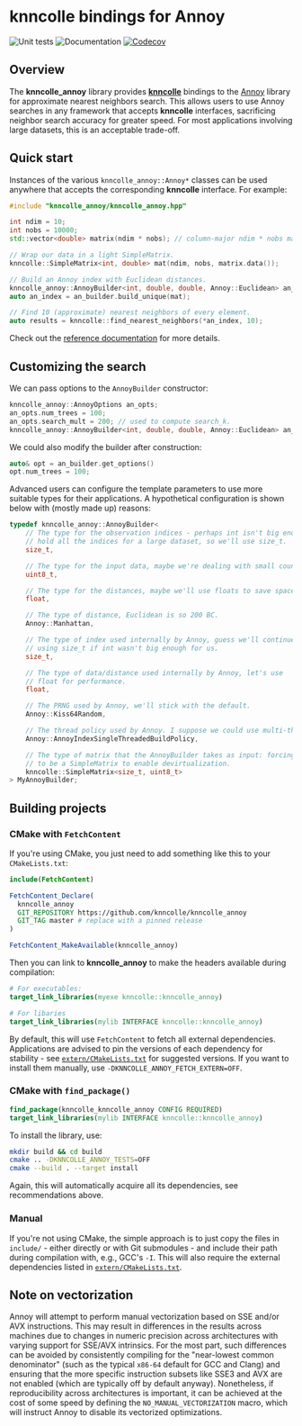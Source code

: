 # knncolle bindings for Annoy

![Unit tests](https://github.com/knncolle/knncolle_annoy/actions/workflows/run-tests.yaml/badge.svg)
![Documentation](https://github.com/knncolle/knncolle_annoy/actions/workflows/doxygenate.yaml/badge.svg)
[![Codecov](https://codecov.io/gh/knncolle/knncolle_annoy/branch/master/graph/badge.svg)](https://codecov.io/gh/knncolle/knncolle_annoy)

## Overview

The **knncolle_annoy** library provides [**knncolle**](https://github.com/knncolle/knncolle) bindings to 
the [Annoy](https://github.com/spotify/annoy) library for approximate nearest neighbors search.
This allows users to use Annoy searches in any framework that accepts **knncolle** interfaces, sacrificing neighbor search accuracy for greater speed.
For most applications involving large datasets, this is an acceptable trade-off.

## Quick start

Instances of the various `knncolle_annoy::Annoy*` classes can be used anywhere that accepts the corresponding **knncolle** interface.
For example:

```cpp
#include "knncolle_annoy/knncolle_annoy.hpp"

int ndim = 10;
int nobs = 10000;
std::vector<double> matrix(ndim * nobs); // column-major ndim * nobs matrix.

// Wrap our data in a light SimpleMatrix.
knncolle::SimpleMatrix<int, double> mat(ndim, nobs, matrix.data());

// Build an Annoy index with Euclidean distances. 
knncolle_annoy::AnnoyBuilder<int, double, double, Annoy::Euclidean> an_builder;
auto an_index = an_builder.build_unique(mat);

// Find 10 (approximate) nearest neighbors of every element.
auto results = knncolle::find_nearest_neighbors(*an_index, 10); 
```

Check out the [reference documentation](https://knncolle.github.io/knncolle_annoy/) for more details.

## Customizing the search

We can pass options to the `AnnoyBuilder` constructor:

```cpp
knncolle_annoy::AnnoyOptions an_opts;
an_opts.num_trees = 100;
an_opts.search_mult = 200; // used to compute search_k.
knncolle_annoy::AnnoyBuilder<int, double, double, Annoy::Euclidean> an_builder2(an_opts);
```

We could also modify the builder after construction:

```cpp
auto& opt = an_builder.get_options()
opt.num_trees = 100;
```

Advanced users can configure the template parameters to use more suitable types for their applications.
A hypothetical configuration is shown below with (mostly made up) reasons:

```cpp
typedef knncolle_annoy::AnnoyBuilder<
    // The type for the observation indices - perhaps int isn't big enough to
    // hold all the indices for a large dataset, so we'll use size_t.
    size_t,

    // The type for the input data, maybe we're dealing with small counts.
    uint8_t,

    // The type for the distances, maybe we'll use floats to save space.
    float,

    // The type of distance, Euclidean is so 200 BC.
    Annoy::Manhattan,

    // The type of index used internally by Annoy, guess we'll continue
    // using size_t if int wasn't big enough for us.
    size_t,

    // The type of data/distance used internally by Annoy, let's use
    // float for performance.
    float,

    // The PRNG used by Annoy, we'll stick with the default.
    Annoy::Kiss64Random,

    // The thread policy used by Annoy. I suppose we could use multi-threading.
    Annoy::AnnoyIndexSingleThreadedBuildPolicy,

    // The type of matrix that the AnnoyBuilder takes as input: forcing it
    // to be a SimpleMatrix to enable devirtualization.
    knncolle::SimpleMatrix<size_t, uint8_t>
> MyAnnoyBuilder;
```

## Building projects 

### CMake with `FetchContent`

If you're using CMake, you just need to add something like this to your `CMakeLists.txt`:

```cmake
include(FetchContent)

FetchContent_Declare(
  knncolle_annoy
  GIT_REPOSITORY https://github.com/knncolle/knncolle_annoy
  GIT_TAG master # replace with a pinned release
)

FetchContent_MakeAvailable(knncolle_annoy)
```

Then you can link to **knncolle_annoy** to make the headers available during compilation:

```cmake
# For executables:
target_link_libraries(myexe knncolle::knncolle_annoy)

# For libaries
target_link_libraries(mylib INTERFACE knncolle::knncolle_annoy)
```

By default, this will use `FetchContent` to fetch all external dependencies.
Applications are advised to pin the versions of each dependency for stability - see [`extern/CMakeLists.txt`](extern/CMakeLists.txt) for suggested versions.
If you want to install them manually, use `-DKNNCOLLE_ANNOY_FETCH_EXTERN=OFF`.

### CMake with `find_package()`

```cmake
find_package(knncolle_knncolle_annoy CONFIG REQUIRED)
target_link_libraries(mylib INTERFACE knncolle::knncolle_annoy)
```

To install the library, use:

```sh
mkdir build && cd build
cmake .. -DKNNCOLLE_ANNOY_TESTS=OFF
cmake --build . --target install
```

Again, this will automatically acquire all its dependencies, see recommendations above.

### Manual

If you're not using CMake, the simple approach is to just copy the files in `include/` - either directly or with Git submodules - and include their path during compilation with, e.g., GCC's `-I`.
This will also require the external dependencies listed in [`extern/CMakeLists.txt`](extern/CMakeLists.txt). 

## Note on vectorization

Annoy will attempt to perform manual vectorization based on SSE and/or AVX instructions.
This may result in differences in the results across machines due to changes in numeric precision across architectures with varying support for SSE/AVX intrinsics.
For the most part, such differences can be avoided by consistently compiling for the "near-lowest common denominator" (such as the typical `x86-64` default for GCC and Clang) 
and ensuring that the more specific instruction subsets like SSE3 and AVX are not enabled (which are typically off by default anyway).
Nonetheless, if reproducibility across architectures is important, it can be achieved at the cost of some speed by defining the `NO_MANUAL_VECTORIZATION` macro,
which will instruct Annoy to disable its vectorized optimizations.
